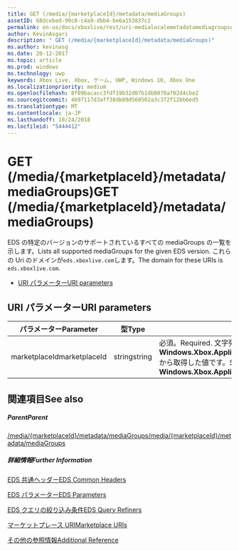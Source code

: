 ```yaml
---
title: GET (/media/{marketplaceId}/metadata/mediaGroups)
assetID: 68dcebed-99c8-c4a9-dbb4-be6a153837c2
permalink: en-us/docs/xboxlive/rest/uri-medialocalemetadatamediagroupsget.html
author: KevinAsgari
description: " GET (/media/{marketplaceId}/metadata/mediaGroups)"
ms.author: kevinasg
ms.date: 20-12-2017
ms.topic: article
ms.prod: windows
ms.technology: uwp
keywords: Xbox Live, Xbox, ゲーム, UWP, Windows 10, Xbox One
ms.localizationpriority: medium
ms.openlocfilehash: 8f09bacacc3fdf19b32d07b1db8070a702d4cbe2
ms.sourcegitcommit: 4b97117d3aff38db89d560502a3c372f12bb6ed5
ms.translationtype: MT
ms.contentlocale: ja-JP
ms.lasthandoff: 10/24/2018
ms.locfileid: "5444412"
---
```

# <a name="get-mediamarketplaceidmetadatamediagroups"></a><span data-ttu-id="c56ff-104">GET (/media/{marketplaceId}/metadata/mediaGroups)</span><span class="sxs-lookup"><span data-stu-id="c56ff-104">GET (/media/{marketplaceId}/metadata/mediaGroups)</span></span>
<span data-ttu-id="c56ff-105">EDS の特定のバージョンのサポートされているすべての mediaGroups の一覧を示します。</span><span class="sxs-lookup"><span data-stu-id="c56ff-105">Lists all supported mediaGroups for the given EDS version.</span></span> <span data-ttu-id="c56ff-106">これらの Uri のドメインが`eds.xboxlive.com`します。</span><span class="sxs-lookup"><span data-stu-id="c56ff-106">The domain for these URIs is `eds.xboxlive.com`.</span></span>
 
  * [<span data-ttu-id="c56ff-107">URI パラメーター</span><span class="sxs-lookup"><span data-stu-id="c56ff-107">URI parameters</span></span>](#ID4EV)
 
<a id="ID4EV"></a>

 
## <a name="uri-parameters"></a><span data-ttu-id="c56ff-108">URI パラメーター</span><span class="sxs-lookup"><span data-stu-id="c56ff-108">URI parameters</span></span>
 
| <span data-ttu-id="c56ff-109">パラメーター</span><span class="sxs-lookup"><span data-stu-id="c56ff-109">Parameter</span></span>| <span data-ttu-id="c56ff-110">型</span><span class="sxs-lookup"><span data-stu-id="c56ff-110">Type</span></span>| <span data-ttu-id="c56ff-111">説明</span><span class="sxs-lookup"><span data-stu-id="c56ff-111">Description</span></span>| 
| --- | --- | --- | 
| <span data-ttu-id="c56ff-112">marketplaceId</span><span class="sxs-lookup"><span data-stu-id="c56ff-112">marketplaceId</span></span>| <span data-ttu-id="c56ff-113">string</span><span class="sxs-lookup"><span data-stu-id="c56ff-113">string</span></span>| <span data-ttu-id="c56ff-114">必須。</span><span class="sxs-lookup"><span data-stu-id="c56ff-114">Required.</span></span> <span data-ttu-id="c56ff-115">文字列<b>Windows.Xbox.ApplicationModel.Store.Configuration.MarketplaceId</b>から取得した値です。</span><span class="sxs-lookup"><span data-stu-id="c56ff-115">String value obtained from the <b>Windows.Xbox.ApplicationModel.Store.Configuration.MarketplaceId</b>.</span></span>| 
  
<a id="ID4EAB"></a>

 
## <a name="see-also"></a><span data-ttu-id="c56ff-116">関連項目</span><span class="sxs-lookup"><span data-stu-id="c56ff-116">See also</span></span>
 
<a id="ID4ECB"></a>

 
##### <a name="parent"></a><span data-ttu-id="c56ff-117">Parent</span><span class="sxs-lookup"><span data-stu-id="c56ff-117">Parent</span></span> 

[<span data-ttu-id="c56ff-118">/media/{marketplaceId}/metadata/mediaGroups</span><span class="sxs-lookup"><span data-stu-id="c56ff-118">/media/{marketplaceId}/metadata/mediaGroups</span></span>](uri-medialocalemetadatamediagroups.md)

  
<a id="ID4EMB"></a>

 
##### <a name="further-information"></a><span data-ttu-id="c56ff-119">詳細情報</span><span class="sxs-lookup"><span data-stu-id="c56ff-119">Further Information</span></span> 

[<span data-ttu-id="c56ff-120">EDS 共通ヘッダー</span><span class="sxs-lookup"><span data-stu-id="c56ff-120">EDS Common Headers</span></span>](../../additional/edscommonheaders.md)

 [<span data-ttu-id="c56ff-121">EDS パラメーター</span><span class="sxs-lookup"><span data-stu-id="c56ff-121">EDS Parameters</span></span>](../../additional/edsparameters.md)

 [<span data-ttu-id="c56ff-122">EDS クエリの絞り込み条件</span><span class="sxs-lookup"><span data-stu-id="c56ff-122">EDS Query Refiners</span></span>](../../additional/edsqueryrefiners.md)

 [<span data-ttu-id="c56ff-123">マーケットプレース URI</span><span class="sxs-lookup"><span data-stu-id="c56ff-123">Marketplace URIs</span></span>](atoc-reference-marketplace.md)

 [<span data-ttu-id="c56ff-124">その他の参照情報</span><span class="sxs-lookup"><span data-stu-id="c56ff-124">Additional Reference</span></span>](../../additional/atoc-xboxlivews-reference-additional.md)

   